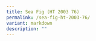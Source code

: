 ```yaml
---
title: Sea Fig (HT 2003 76)
permalink: /sea-fig-ht-2003-76/
variant: markdown
description: ""
---
```

